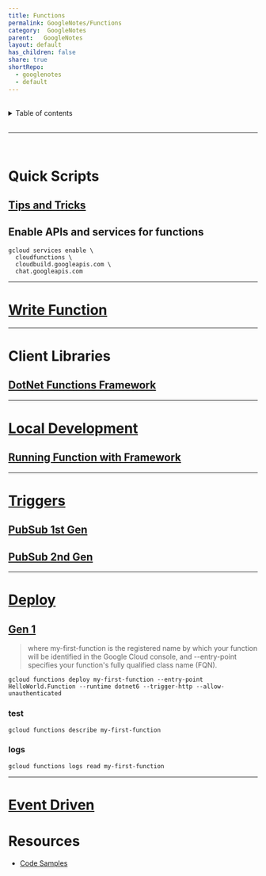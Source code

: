 ```yaml
---  
title: Functions    
permalink: GoogleNotes/Functions    
category:  GoogleNotes    
parent:   GoogleNotes    
layout: default    
has_children: false    
share: true    
shortRepo:    
  - googlenotes    
  - default              
---  
```

    
    
<br/>              
    
<details markdown="block">                    
<summary>                    
Table of contents                    
</summary>                    
{: .text-delta }                    
1. TOC                    
{:toc}                    
</details>                    
    
<br/>                    
    
***                    
    
<br/>    
    
# Quick Scripts    
    
## [Tips and Tricks](https://cloud.google.com/functions/docs/bestpractices/tips?_ga=2.165287036.-213526365.1679410207#functions-tips-scopes-csharp)    
    
## Enable APIs and services for functions    
    
```shell    
gcloud services enable \    
  cloudfunctions \    
  cloudbuild.googleapis.com \    
  chat.googleapis.com    
```    
    
***    
    
# [Write Function](https://cloud.google.com/functions/docs/writing#event-driven_functions)    
    
***    
    
# Client Libraries    
    
## [DotNet Functions Framework](https://github.com/GoogleCloudPlatform/functions-framework-dotnet)    
    
***    
    
# [Local Development](https://cloud.google.com/functions/docs/running/overview)    
    
## [Running Function with Framework](https://cloud.google.com/functions/docs/running/function-frameworks)    
    
***    
    
# [Triggers](https://cloud.google.com/functions/docs/calling)    
    
## [PubSub 1st Gen](https://cloud.google.com/functions/docs/tutorials/pubsub-1st-gen#functions-prepare-environment-csharp)    
    
## [PubSub 2nd Gen](https://cloud.google.com/functions/docs/tutorials/pubsub)    
    
***    
    
# [Deploy](https://cloud.google.com/functions/docs/deploy#console)    
    
## [Gen 1](https://cloud.google.com/functions/docs/create-deploy-http-dotnet)    
    
> where my-first-function is the registered name by which your function will be identified in the Google Cloud console, and --entry-point specifies your function's fully qualified class name (FQN).    
    
```shell    
gcloud functions deploy my-first-function --entry-point HelloWorld.Function --runtime dotnet6 --trigger-http --allow-unauthenticated    
```    
    
### test    
    
```shell    
gcloud functions describe my-first-function    
```    
    
### logs    
    
```shell    
gcloud functions logs read my-first-function    
```    
    
***    
    
# [Event Driven](https://cloud.google.com/functions/docs/writing/write-event-driven-functions)    
    
# Resources    
    
- [Code Samples](https://cloud.google.com/functions/docs/samples)